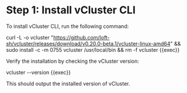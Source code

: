 # Step 1: Install vCluster CLI

To install vCluster CLI, run the following command:

curl -L -o vcluster "https://github.com/loft-sh/vcluster/releases/download/v0.20.0-beta.1/vcluster-linux-amd64" && sudo install -c -m 0755 vcluster /usr/local/bin && rm -f vcluster {{exec}}

Verify the installation by checking the vCluster version:

vcluster --version {{exec}}

This should output the installed version of vCluster.

